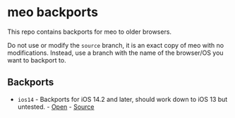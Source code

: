 # meo backports
This repo contains backports for meo to older browsers.

Do not use or modify the `source` branch, it is an exact copy of meo with no modifications. Instead, use a branch with the name of the browser/OS you want to backport to.

## Backports
- `ios14` - Backports for iOS 14.2 and later, should work down to iOS 13 but untested. - [Open](https://ios14.meo-5d3.pages.dev) - [Source](https://github.com/MeowerBackports/meo/tree/ios14)